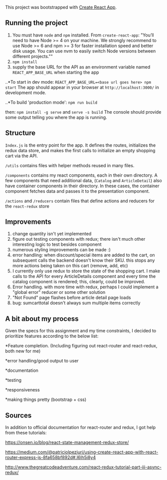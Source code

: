 This project was bootstrapped with [Create React App](https://github.com/facebookincubator/create-react-app).

## Running the project
1. You must have `node` and `npm` installed. From `create-react-app`:
"You’ll need to have Node >= 4 on your machine.
We strongly recommend to use Node >= 6 and npm >= 3 for faster installation speed and better disk usage. You can use nvm to easily switch Node versions between different projects.""
1. `npm install`
1. supply the base URL for the API as an environment variable named `REACT_APP_BASE_URL` when starting the app

..*To start in dev mode: `REACT_APP_BASE_URL=<base url goes here> npm start`
The app should appear in your browser at `http://localhost:3000/` in development mode.

..*To build 'production mode': `npm run build`

then: `npm install -g serve` and `serve -s build`
The console should provide some output telling you where the app is running.

## Structure
`Index.js` is the entry point for the app. It defines the routes, initializes the redux data store, and makes the first calls to initialize an empty shopping cart via the API.

`/utils` contains files with helper methods reused in many files.

`/components` contains my react components, each in their own directory. A few components that need additional data, (`Catalog` and `ArticleDetail`) also have container components in their directory. In these cases, the container component fetches data and passes it to the presentation component.

`/actions` and `/reducers` contain files that define actions and reducers for the `react-redux` store

## Improvements

1. change quantity isn't yet implemented
1. figure out testing components with redux; there isn't much other interesting logic to test besides component
1. numerous styling improvements can be made :)
1. error handling: when discount/special items are added to the cart, on subsequent calls the backend doesn't know their SKU. this stops any more actions being taken on this cart (remove, add, etc)
1. I currently only use redux to store the state of the shopping cart. I make calls to the API for every ArticleDetails component and every time the catalog component is rendered; this, clearly, could be improved.
1. Error handling. with more time with redux, perhaps I could implement a "global error" reducer or some other solution
1. "Not Found" page flashes before article detail page loads
1. bug: sumcarttotal doesn't always sum multiple items correctly


## A bit about my process

Given the specs for this assignment and my time constraints, I decided to prioritize features according to the below list:

*Feature completion. (Including figuring out react-router and react-redux, both new for me)

*error handling/good output to user

*documentation

*testing

*responsiveness

*making things pretty (bootstrap + css)



## Sources
In addition to official documentation for react-router and redux, I got help from these tutorials:

https://onsen.io/blog/react-state-management-redux-store/

https://medium.com/@patriciolpezjuri/using-create-react-app-with-react-router-express-js-8fa658bf892d#.l6lh5i8y4

http://www.thegreatcodeadventure.com/react-redux-tutorial-part-iii-async-redux/
